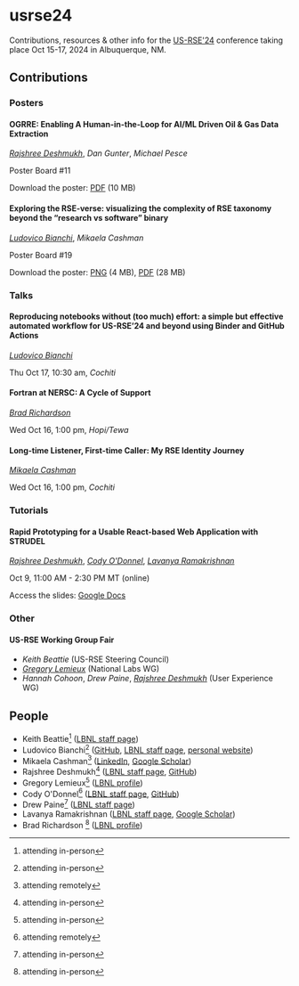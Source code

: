 # usrse24
Contributions, resources &amp; other info for the [US-RSE'24](https://us-rse.org/usrse24/) conference taking place Oct 15-17, 2024 in Albuquerque, NM.

## Contributions

### Posters

#### OGRRE: Enabling A Human-in-the-Loop for AI/ML Driven Oil & Gas Data Extraction

_<ins>Rajshree Deshmukh</ins>_, _Dan Gunter_, _Michael Pesce_

Poster Board #11

Download the poster: [PDF](https://drive.google.com/file/d/1Htk0hyjMQD84acwYIgthqOWzOK-ErPNL/view?usp=drivesdk) (10 MB)

#### Exploring the RSE-verse: visualizing the complexity of RSE taxonomy beyond the “research vs software” binary

_<ins>Ludovico Bianchi</ins>_, _Mikaela Cashman_

Poster Board #19

Download the poster: [PNG](https://drive.google.com/file/d/1tzYG2K42sjFY9xolLa0dH1oIwKF1_iM_/view?usp=sharing) (4 MB), [PDF](https://drive.google.com/file/d/1aYTJKfSF8r3GYfpem_H3EkaUyHdJ39tJ/view?usp=sharing) (28 MB)

### Talks

#### Reproducing notebooks without (too much) effort: a simple but effective automated workflow for US-RSE’24 and beyond using Binder and GitHub Actions

_<ins>Ludovico Bianchi</ins>_

Thu Oct 17, 10:30 am, _Cochiti_

#### Fortran at NERSC: A Cycle of Support

_<ins>Brad Richardson</ins>_

Wed Oct 16, 1:00 pm, _Hopi/Tewa_

#### Long-time Listener, First-time Caller: My RSE Identity Journey

_<ins>Mikaela Cashman</ins>_

Wed Oct 16, 1:00 pm, _Cochiti_

### Tutorials

#### Rapid Prototyping for a Usable React-based Web Application with STRUDEL

_<ins>Rajshree Deshmukh</ins>_, _<ins>Cody O'Donnel</ins>_, _<ins>Lavanya Ramakrishnan</ins>_

Oct 9, 11:00 AM - 2:30 PM MT (online)

Access the slides: [Google Docs](https://docs.google.com/presentation/d/1CmflcN_H_xCFPRV9qp4IjluHUkOvpW7Il5U5naN_emI/edit#slide=id.g307bebfc196_0_10)

### Other

#### US-RSE Working Group Fair

- _Keith Beattie_ (US-RSE Steering Council)
- _<ins>Gregory Lemieux</ins>_ (National Labs WG)
- _Hannah Cohoon_, _Drew Paine_, _<ins>Rajshree Deshmukh</ins>_ (User Experience WG)

## People

- Keith Beattie[^1] ([LBNL staff page](https://crd.lbl.gov/divisions/scidata/sustainable-software-engineering/staff/keith-beattie/))
- Ludovico Bianchi[^1] ([GitHub](https://github.com/lbianchi-lbl), [LBNL staff page](https://go.lbl.gov/lbianchi), [personal website](https://ludob.com/contact))
- Mikaela Cashman[^2] ([LinkedIn](https://www.linkedin.com/in/mikaela-cashman-29192588/), [Google Scholar](https://scholar.google.com/citations?hl=en&user=RmtLy-QAAAAJ))
- Rajshree Deshmukh[^1] ([LBNL staff page](https://crd.lbl.gov/divisions/scidata/uds/staff/rajshree-deshmukh/), [GitHub](https://github.com/Rjdesh))
- Gregory Lemieux[^1] ([LBNL profile](https://profiles.lbl.gov/40594-gregory-lemieux))
- Cody O'Donnel[^2] ([LBNL staff page](https://crd.lbl.gov/divisions/scidata/uds/staff/cody-odonnell/), [GitHub](https://github.com/codytodonnell))
- Drew Paine[^1] ([LBNL staff page](https://crd.lbl.gov/divisions/scidata/uds/staff/pained/))
- Lavanya Ramakrishnan ([LBNL staff page](https://crd.lbl.gov/divisions/scidata/about-scidata/office-of-the-director/lavanya-ramakrishnan/), [Google Scholar](https://scholar.google.com/citations?user=D1O_eM4AAAAJ&hl=en))
- Brad Richardson [^1] ([LBNL profile](https://profiles.lbl.gov/372936-bradley-richardson))

[^1]: attending in-person
[^2]: attending remotely
